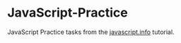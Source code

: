 # JavaScript-Practice

JavaScript Practice tasks from the [javascript.info](https://javascript.info/) tutorial.